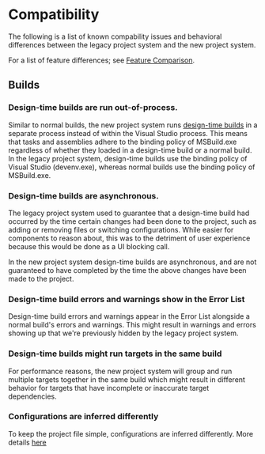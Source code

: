 # Compatibility

The following is a list of known compability issues and behavioral differences between the legacy project system and the new project system.

For a list of feature differences; see [Feature Comparison](feature-comparison.md).

## Builds

### Design-time builds are run out-of-process.
Similar to normal builds, the new project system runs [design-time builds](design-time-builds.md) in a separate process instead of within the Visual Studio process. This means that tasks and assemblies adhere to the binding policy of MSBuild.exe regardless of whether they loaded in a design-time build or a normal build. In the legacy project system, design-time builds use the binding policy of Visual Studio (devenv.exe), whereas normal builds use the binding policy of MSBuild.exe.

### Design-time builds are asynchronous.
The legacy project system used to guarantee that a design-time build had occurred by the time certain changes had been done to the project, such as adding or removing files or switching configurations. While easier for components to reason about, this was to the detriment of user experience because this would be done as a UI blocking call.

In the new project system design-time builds are asynchronous, and are not guaranteed to have completed by the time the above changes have been made to the project.

### Design-time build errors and warnings show in the Error List
Design-time build errors and warnings appear in the Error List alongside a normal build's errors and warnings. This might result in warnings and errors showing up that we're previously hidden by the legacy project system.

### Design-time builds might run targets in the same build
For performance reasons, the new project system will group and run multiple targets together in the same build which might result in different behavior for targets that have incomplete or inaccurate target dependencies.

### Configurations are inferred differently
To keep the project file simple, configurations are inferred differently. More details [here](configurations.md)
